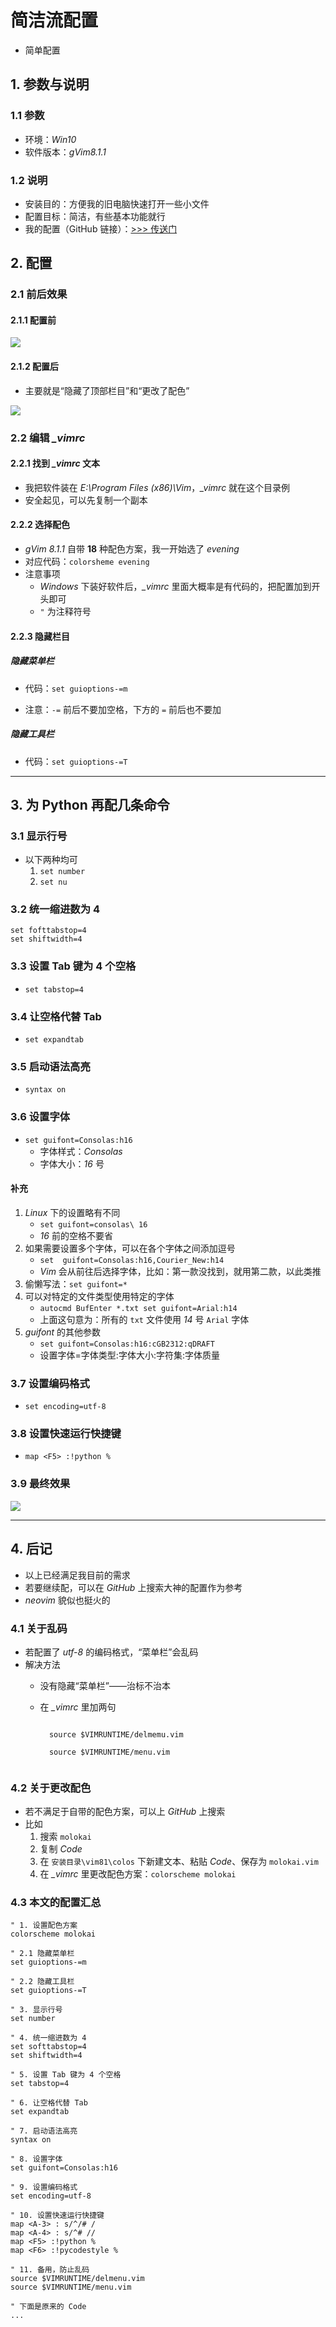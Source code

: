 # 简洁流配置

- 简单配置

## 1. 参数与说明

### 1.1 参数

- 环境：*Win10*
- 软件版本：*gVim8.1.1*

### 1.2 说明

- 安装目的：方便我的旧电脑快速打开一些小文件
- 配置目标：简洁，有些基本功能就行
- 我的配置（GitHub 链接）：<a href="https://github.com/YorkFish/hello-world/blob/master/005_my_vim_config/my_simple_vimrc" target="_blank">>>> 传送门</a>

## 2. 配置

### 2.1 前后效果

#### 2.1.1 配置前

![](.\imgs\11-01_vim_pre_configuration.png)

#### 2.1.2 配置后

- 主要就是“隐藏了顶部栏目”和“更改了配色”

![](.\imgs\11-02_vim_after_configuration.png)

### 2.2 编辑 *\_vimrc*

#### 2.2.1 找到 *_vimrc* 文本

- 我把软件装在 *E:\Program Files (x86)\Vim*，*_vimrc* 就在这个目录例
- 安全起见，可以先复制一个副本

#### 2.2.2 选择配色

- *gVim 8.1.1* 自带 **18** 种配色方案，我一开始选了 *evening*
- 对应代码：`colorsheme evening`
- 注意事项
    - *Windows* 下装好软件后，*_vimrc* 里面大概率是有代码的，把配置加到开头即可
    - `"` 为注释符号

#### 2.2.3 隐藏栏目

##### 隐藏菜单栏

- 代码：`set guioptions-=m`

- 注意：`-=` 前后不要加空格，下方的 `=` 前后也不要加

##### 隐藏工具栏

- 代码：`set guioptions-=T`

***

## 3. 为 Python 再配几条命令

### 3.1 显示行号

- 以下两种均可
    1. `set number`
    2. `set nu`

### 3.2 统一缩进数为 4

    set fofttabstop=4
    set shiftwidth=4

### 3.3 设置 Tab 键为 4 个空格

- `set tabstop=4`

### 3.4 让空格代替 Tab

- `set expandtab`

### 3.5 启动语法高亮

- `syntax on`

### 3.6 设置字体

- `set guifont=Consolas:h16`
    - 字体样式：*Consolas*
    - 字体大小：*16* 号

#### 补充

1. *Linux* 下的设置略有不同
    - `set guifont=consolas\ 16`
    - *16* 前的空格不要省
2. 如果需要设置多个字体，可以在各个字体之间添加逗号
    - `set  guifont=Consolas:h16,Courier_New:h14`
    - *Vim* 会从前往后选择字体，比如：第一款没找到，就用第二款，以此类推
3. 偷懒写法：`set guifont=*`
4. 可以对特定的文件类型使用特定的字体
    - `autocmd BufEnter *.txt set guifont=Arial:h14`
    - 上面这句意为：所有的 `txt` 文件使用 *14* 号 `Arial` 字体
5. *guifont* 的其他参数
    - `set guifont=Consolas:h16:cGB2312:qDRAFT`
    - 设置字体=字体类型:字体大小:字符集:字体质量

### 3.7 设置编码格式

- `set encoding=utf-8`

### 3.8 设置快速运行快捷键

- `map <F5> :!python %`

### 3.9 最终效果

![](.\imgs\11-03_vim_show.png)

***

## 4. 后记

- 以上已经满足我目前的需求
- 若要继续配，可以在 *GitHub* 上搜索大神的配置作为参考
- *neovim* 貌似也挺火的

### 4.1 关于乱码

- 若配置了 *utf-8* 的编码格式，“菜单栏”会乱码
- 解决方法
    - 没有隐藏“菜单栏”——治标不治本
    - 在 *_vimrc* 里加两句

        <code>
        source $VIMRUNTIME/delmemu.vim <br>
        source $VIMRUNTIME/menu.vim
        </code>

### 4.2 关于更改配色

- 若不满足于自带的配色方案，可以上 *GitHub* 上搜索
- 比如
    1. 搜索 `molokai`
    2. 复制 *Code*
    3. 在 `安装目录\vim81\colos` 下新建文本、粘贴 *Code*、保存为 `molokai.vim`
    4. 在 *_vimrc* 里更改配色方案：`colorscheme molokai`

### 4.3 本文的配置汇总

    " 1. 设置配色方案
    colorscheme molokai
    
    " 2.1 隐藏菜单栏
    set guioptions-=m
    
    " 2.2 隐藏工具栏
    set guioptions-=T
    
    " 3. 显示行号
    set number
    
    " 4. 统一缩进数为 4
    set softtabstop=4
    set shiftwidth=4
    
    " 5. 设置 Tab 键为 4 个空格
    set tabstop=4
    
    " 6. 让空格代替 Tab
    set expandtab
    
    " 7. 启动语法高亮
    syntax on
    
    " 8. 设置字体
    set guifont=Consolas:h16
    
    " 9. 设置编码格式
    set encoding=utf-8
    
    " 10. 设置快速运行快捷键
    map <A-3> : s/^/# /
    map <A-4> : s/^# //
    map <F5> :!python %
    map <F6> :!pycodestyle %
    
    " 11. 备用，防止乱码
    source $VIMRUNTIME/delmenu.vim
    source $VIMRUNTIME/menu.vim
    
    " 下面是原来的 Code
    ...
